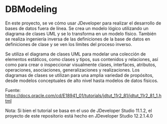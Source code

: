 # DBModeling

En este proyecto, se ve cómo usar JDeveloper para realizar el desarrollo de bases de datos fuera de línea. Se crea un modelo lógico utilizando un diagrama de clases UML y se lo transforma en un modelo físico. También se realiza ingeniería inversa de las definiciones de la base de datos en definiciones de clase y se ven los límites del proceso inverso.

Se utiliza el diagrama de clases UML para modelar una colección de elementos estáticos, como clases y tipos, sus contenidos y relaciones, así como para crear o inspeccionar visualmente clases, interfaces, atributos, operaciones, asociaciones, generalizaciones y realizaciones. Los diagramas de clases se utilizan para una amplia variedad de propósitos, desde modelos conceptuales de alto nivel hasta modelos de datos físicos.

Fuente: https://docs.oracle.com/cd/E18941_01/tutorials/jdtut_11r2_81/jdtut_11r2_81_1.html

Nota: Si bien el tutorial se basa en el uso de JDeveloper Studio 11.1.2, el proyecto de este repositorio está hecho en JDeveloper Studio 12.2.1.4.0
